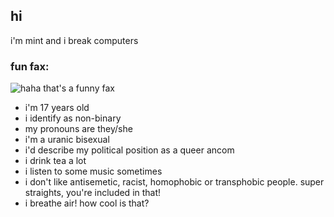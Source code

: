 ## hi

i'm mint and i break computers

### fun fax:
![haha that's a funny fax](fax.jpg)
- i'm 17 years old
- i identify as non-binary
- my pronouns are they/she
- i'm a uranic bisexual
- i'd describe my political position as a queer ancom
- i drink tea a lot
- i listen to some music sometimes
- i don't like antisemetic, racist, homophobic or transphobic people. super straights, you're included in that!
- i breathe air! how cool is that?
